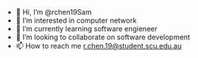 - 👋 Hi, I’m @rchen19Sam
- 👀 I’m interested in computer network
- 🌱 I’m currently learning software engieneer 
- 💞️ I’m looking to collaborate on software development
- 📫 How to reach me r.chen.19@student.scu.edu.au

<!---
rchen19Sam/rchen19Sam is a ✨ special ✨ repository because its `README.md` (this file) appears on your GitHub profile.
You can click the Preview link to take a look at your changes.
--->
